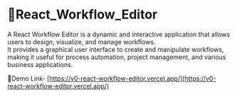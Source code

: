 # 📌React_Workflow_Editor

A React Workflow Editor is a dynamic and interactive application that allows users to design, visualize, and manage workflows.<br>
It provides a graphical user interface to create and manipulate workflows, making it useful for process automation, project management, and various business applications.

📌Demo Link- [https://v0-react-workflow-editor.vercel.app/](https://v0-react-workflow-editor.vercel.app/)
